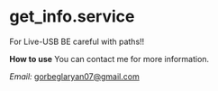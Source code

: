 # get_info.service
For Live-USB
BE careful with paths!!

**How to use**
You can contact me for more information.

*Email:* gorbeglaryan07@gmail.com
